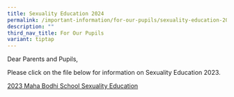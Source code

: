 ```yaml
---
title: Sexuality Education 2024
permalink: /important-information/for-our-pupils/sexuality-education-2022/
description: ""
third_nav_title: For Our Pupils
variant: tiptap
---
```

<p>Dear Parents and Pupils,</p>
<p>Please click on the file below for information on Sexuality Education
2023.</p>
<p><a href="/files/2023%20sexuality%20education.pdf" rel="noopener noreferrer nofollow" target="_blank">2023 Maha Bodhi School Sexuality Education</a>
</p>